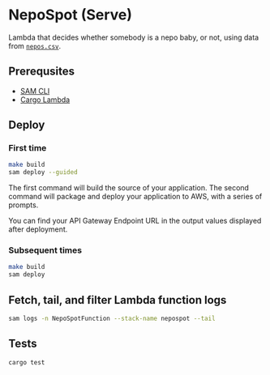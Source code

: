 # NepoSpot (Serve)

Lambda that decides whether somebody is a nepo baby, or not, using data from [`nepos.csv`](../data/nepos.csv).

## Prerequsites

* [SAM CLI](https://docs.aws.amazon.com/serverless-application-model/latest/developerguide/serverless-sam-cli-install.html)
* [Cargo Lambda](https://github.com/awslabs/aws-lambda-rust-runtime#getting-started)

## Deploy

### First time

```bash
make build
sam deploy --guided
```

The first command will build the source of your application. The second command will package and deploy your application to AWS, with a series of prompts.

You can find your API Gateway Endpoint URL in the output values displayed after deployment.

### Subsequent times

```bash
make build
sam deploy
```

## Fetch, tail, and filter Lambda function logs

```bash
sam logs -n NepoSpotFunction --stack-name nepospot --tail
```

## Tests

```bash
cargo test
```
